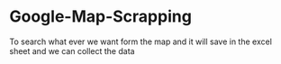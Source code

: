 # Google-Map-Scrapping
To search what ever we want form the map and it will save in the excel sheet and we can collect the data
